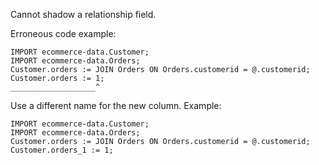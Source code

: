 Cannot shadow a relationship field.

Erroneous code example:
```
IMPORT ecommerce-data.Customer;
IMPORT ecommerce-data.Orders;
Customer.orders := JOIN Orders ON Orders.customerid = @.customerid;
Customer.orders := 1;
___________________^
```

Use a different name for the new column. Example:
```
IMPORT ecommerce-data.Customer;
IMPORT ecommerce-data.Orders;
Customer.orders := JOIN Orders ON Orders.customerid = @.customerid;
Customer.orders_1 := 1;
```
